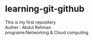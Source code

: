 # learning-git-github
This is my first repositery 
<br>
Auther : Abdul Rehman
<br>
programe:Networking & Cloud computing
